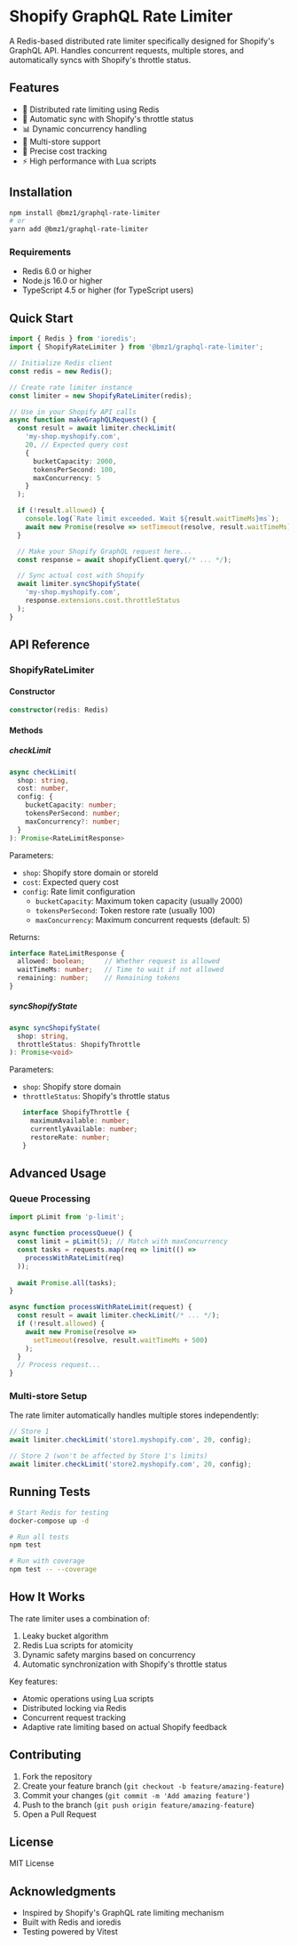 # Shopify GraphQL Rate Limiter

A Redis-based distributed rate limiter specifically designed for Shopify's GraphQL API. Handles concurrent requests, multiple stores, and automatically syncs with Shopify's throttle status.

## Features

- 🚀 Distributed rate limiting using Redis
- 🔄 Automatic sync with Shopify's throttle status
- 📊 Dynamic concurrency handling
- 🏢 Multi-store support
- 🔬 Precise cost tracking
- ⚡ High performance with Lua scripts

## Installation

```bash
npm install @bmz1/graphql-rate-limiter
# or
yarn add @bmz1/graphql-rate-limiter
```

### Requirements

- Redis 6.0 or higher
- Node.js 16.0 or higher
- TypeScript 4.5 or higher (for TypeScript users)

## Quick Start

```typescript
import { Redis } from 'ioredis';
import { ShopifyRateLimiter } from '@bmz1/graphql-rate-limiter';

// Initialize Redis client
const redis = new Redis();

// Create rate limiter instance
const limiter = new ShopifyRateLimiter(redis);

// Use in your Shopify API calls
async function makeGraphQLRequest() {
  const result = await limiter.checkLimit(
    'my-shop.myshopify.com',
    20, // Expected query cost
    {
      bucketCapacity: 2000,
      tokensPerSecond: 100,
      maxConcurrency: 5
    }
  );

  if (!result.allowed) {
    console.log(`Rate limit exceeded. Wait ${result.waitTimeMs}ms`);
    await new Promise(resolve => setTimeout(resolve, result.waitTimeMs));
  }

  // Make your Shopify GraphQL request here...
  const response = await shopifyClient.query(/* ... */);

  // Sync actual cost with Shopify
  await limiter.syncShopifyState(
    'my-shop.myshopify.com',
    response.extensions.cost.throttleStatus
  );
}
```

## API Reference

### ShopifyRateLimiter

#### Constructor

```typescript
constructor(redis: Redis)
```

#### Methods

##### checkLimit

```typescript
async checkLimit(
  shop: string,
  cost: number,
  config: {
    bucketCapacity: number;
    tokensPerSecond: number;
    maxConcurrency?: number;
  }
): Promise<RateLimitResponse>
```

Parameters:
- `shop`: Shopify store domain or storeId
- `cost`: Expected query cost
- `config`: Rate limit configuration
  - `bucketCapacity`: Maximum token capacity (usually 2000)
  - `tokensPerSecond`: Token restore rate (usually 100)
  - `maxConcurrency`: Maximum concurrent requests (default: 5)

Returns:
```typescript
interface RateLimitResponse {
  allowed: boolean;     // Whether request is allowed
  waitTimeMs: number;   // Time to wait if not allowed
  remaining: number;    // Remaining tokens
}
```

##### syncShopifyState

```typescript
async syncShopifyState(
  shop: string,
  throttleStatus: ShopifyThrottle
): Promise<void>
```

Parameters:
- `shop`: Shopify store domain
- `throttleStatus`: Shopify's throttle status
  ```typescript
  interface ShopifyThrottle {
    maximumAvailable: number;
    currentlyAvailable: number;
    restoreRate: number;
  }
  ```

## Advanced Usage

### Queue Processing

```typescript
import pLimit from 'p-limit';

async function processQueue() {
  const limit = pLimit(5); // Match with maxConcurrency
  const tasks = requests.map(req => limit(() => 
    processWithRateLimit(req)
  ));
  
  await Promise.all(tasks);
}

async function processWithRateLimit(request) {
  const result = await limiter.checkLimit(/* ... */);
  if (!result.allowed) {
    await new Promise(resolve => 
      setTimeout(resolve, result.waitTimeMs + 500)
    );
  }
  // Process request...
}
```

### Multi-store Setup

The rate limiter automatically handles multiple stores independently:

```typescript
// Store 1
await limiter.checkLimit('store1.myshopify.com', 20, config);

// Store 2 (won't be affected by Store 1's limits)
await limiter.checkLimit('store2.myshopify.com', 20, config);
```

## Running Tests

```bash
# Start Redis for testing
docker-compose up -d

# Run all tests
npm test

# Run with coverage
npm test -- --coverage
```

## How It Works

The rate limiter uses a combination of:
1. Leaky bucket algorithm
2. Redis Lua scripts for atomicity
3. Dynamic safety margins based on concurrency
4. Automatic synchronization with Shopify's throttle status

Key features:
- Atomic operations using Lua scripts
- Distributed locking via Redis
- Concurrent request tracking
- Adaptive rate limiting based on actual Shopify feedback

## Contributing

1. Fork the repository
2. Create your feature branch (`git checkout -b feature/amazing-feature`)
3. Commit your changes (`git commit -m 'Add amazing feature'`)
4. Push to the branch (`git push origin feature/amazing-feature`)
5. Open a Pull Request

## License

MIT License

## Acknowledgments

- Inspired by Shopify's GraphQL rate limiting mechanism
- Built with Redis and ioredis
- Testing powered by Vitest
